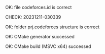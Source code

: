 OK: file codeforces.id is correct
CHECK: 20231211-030339
OK: folder prj.codeforces structure is correct
OK: CMake generator successed
OK: CMake build (MSVC x64) successed
